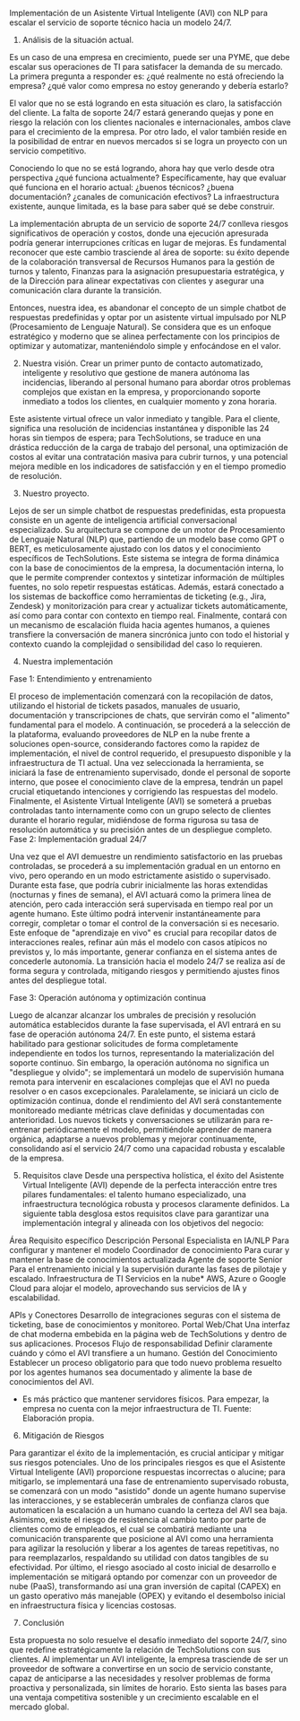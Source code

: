 Implementación de un Asistente Virtual Inteligente (AVI) con NLP para escalar el servicio de soporte técnico hacia un modelo 24/7.

1. Análisis de la situación actual.

Es un caso de una empresa en crecimiento, puede ser una PYME, que debe escalar sus operaciones de TI para satisfacer la demanda de su mercado. La primera pregunta a responder es: ¿qué realmente no está ofreciendo la empresa? ¿qué valor como empresa no estoy generando y debería estarlo?

El valor que no se está logrando en esta situación es claro, la satisfacción del cliente. La falta de soporte 24/7 estará generando quejas y pone en riesgo la relación con los clientes nacionales e internacionales, ambos clave para el crecimiento de la empresa. Por otro lado, el valor también reside en la posibilidad de entrar en nuevos mercados si se logra un proyecto con un servicio competitivo.

Conociendo lo que no se está logrando, ahora hay que verlo desde otra perspectiva ¿qué funciona actualmente? Específicamente, hay que evaluar qué funciona en el horario actual: ¿buenos técnicos? ¿buena documentación? ¿canales de comunicación efectivos? La infraestructura existente, aunque limitada, es la base para saber qué se debe construir.

La implementación abrupta de un servicio de soporte 24/7 conlleva riesgos significativos de operación y costos, donde una ejecución apresurada podría generar interrupciones críticas en lugar de mejoras. Es fundamental reconocer que este cambio trasciende al área de soporte: su éxito depende de la colaboración transversal de Recursos Humanos para la gestión de turnos y talento, Finanzas para la asignación presupuestaria estratégica, y de la Dirección para alinear expectativas con clientes y asegurar una comunicación clara durante la transición.

Entonces, nuestra idea, es abandonar el concepto de un simple chatbot de respuestas predefinidas y optar por un asistente virtual impulsado por NLP (Procesamiento de Lenguaje Natural). Se considera que es un enfoque estratégico y moderno que se alinea perfectamente con los principios de optimizar y automatizar, manteniéndolo simple y enfocándose en el valor.

2. Nuestra visión.
Crear un primer punto de contacto automatizado, inteligente y resolutivo que gestione de manera autónoma las incidencias, liberando al personal humano para abordar otros problemas complejos que existan en la empresa, y proporcionando soporte inmediato a todos los clientes, en cualquier momento y zona horaria.

Este asistente virtual ofrece un valor inmediato y tangible. Para el cliente, significa una resolución de incidencias instantánea y disponible las 24 horas sin tiempos de espera; para TechSolutions, se traduce en una drástica reducción de la carga de trabajo del personal, una optimización de costos al evitar una contratación masiva para cubrir turnos, y una potencial mejora medible en los indicadores de satisfacción y en el tiempo promedio de resolución.

3. Nuestro proyecto.

Lejos de ser un simple chatbot de respuestas predefinidas, esta propuesta consiste en un agente de inteligencia artificial conversacional especializado. Su arquitectura se compone de un motor de Procesamiento de Lenguaje Natural (NLP) que, partiendo de un modelo base como GPT o BERT, es meticulosamente ajustado con los datos y el conocimiento específicos de TechSolutions. Este sistema se integra de forma dinámica con la base de conocimientos de la empresa, la documentación interna, lo que le permite comprender contextos y sintetizar información de múltiples fuentes, no solo repetir respuestas estáticas. Además, estará conectado a los sistemas de backoffice como herramientas de ticketing (e.g., Jira, Zendesk) y monitorización para crear y actualizar tickets automáticamente, así como para contar con contexto en tiempo real. 
Finalmente, contará con un mecanismo de escalación fluida hacia agentes humanos, a quienes transfiere la conversación de manera sincrónica junto con todo el historial y contexto cuando la complejidad o sensibilidad del caso lo requieren.

4. Nuestra implementación

Fase 1: Entendimiento y entrenamiento

El proceso de implementación comenzará con la recopilación de datos, utilizando el historial de tickets pasados, manuales de usuario, documentación y transcripciones de chats, que servirán como el "alimento" fundamental para el modelo. 
A continuación, se procederá a la selección de la plataforma, evaluando proveedores de NLP en la nube frente a soluciones open-source, considerando factores como la rapidez de implementación, el nivel de control requerido, el presupuesto disponible y la infraestructura de TI actual. 
Una vez seleccionada la herramienta, se iniciará la fase de entrenamiento supervisado, donde el personal de soporte interno, que posee el conocimiento clave de la empresa, tendrán un papel crucial etiquetando intenciones y corrigiendo las respuestas del modelo. 
Finalmente, el Asistente Virtual Inteligente (AVI) se someterá a pruebas controladas tanto internamente como con un grupo selecto de clientes durante el horario regular, midiéndose de forma rigurosa su tasa de resolución automática y su precisión antes de un despliegue completo.
Fase 2: Implementación gradual 24/7

Una vez que el AVI demuestre un rendimiento satisfactorio en las pruebas controladas, se procederá a su implementación gradual en un entorno en vivo, pero operando en un modo estrictamente asistido o supervisado. 
Durante esta fase, que podría cubrir inicialmente las horas extendidas (nocturnas y fines de semana), el AVI actuará como la primera línea de atención, pero cada interacción será supervisada en tiempo real por un agente humano. Este último podrá intervenir instantáneamente para corregir, completar o tomar el control de la conversación si es necesario. Este enfoque de "aprendizaje en vivo" es crucial para recopilar datos de interacciones reales, refinar aún más el modelo con casos atípicos no previstos y, lo más importante, generar confianza en el sistema antes de concederle autonomía. La transición hacia el modelo 24/7 se realiza así de forma segura y controlada, mitigando riesgos y permitiendo ajustes finos antes del despliegue total.

Fase 3: Operación autónoma y optimización continua

Luego de alcanzar alcanzar los umbrales de precisión y resolución automática establecidos durante la fase supervisada, el AVI entrará en su fase de operación autónoma 24/7. En este punto, el sistema estará habilitado para gestionar solicitudes de forma completamente independiente en todos los turnos, representando la materialización del soporte continuo. 
Sin embargo, la operación autónoma no significa un "despliegue y olvido"; se implementará un modelo de supervisión humana remota para intervenir en escalaciones complejas que el AVI no pueda resolver o en casos excepcionales. Paralelamente, se iniciará un ciclo de optimización continua, donde el rendimiento del AVI será constantemente monitoreado mediante métricas clave definidas y documentadas con anterioridad. 
Los nuevos tickets y conversaciones se utilizarán para re-entrenar periódicamente el modelo, permitiéndole aprender de manera orgánica, adaptarse a nuevos problemas y mejorar continuamente, consolidando así el servicio 24/7 como una capacidad robusta y escalable de la empresa.


5. Requisitos clave
Desde una perspectiva holística, el éxito del Asistente Virtual Inteligente (AVI) depende de la perfecta interacción entre tres pilares fundamentales: el talento humano especializado, una infraestructura tecnológica robusta y procesos claramente definidos. La siguiente tabla desglosa estos requisitos clave para garantizar una implementación integral y alineada con los objetivos del negocio:

Área
Requisito específico
Descripción
Personal
Especialista en IA/NLP
Para configurar y mantener el modelo
Coordinador de conocimiento
Para curar y mantener la base de conocimientos actualizada
Agente de soporte Senior
Para el entrenamiento inicial y la supervisión durante las fases de pilotaje y escalado.
Infraestructura de TI
Servicios en la nube*
AWS, Azure o Google Cloud para alojar el modelo, aprovechando sus servicios de IA y escalabilidad. 


APIs y Conectores
Desarrollo de integraciones seguras con el sistema de ticketing, base de conocimientos y monitoreo.
Portal Web/Chat
Una interfaz de chat moderna embebida en la página web de TechSolutions y dentro de sus aplicaciones.
Procesos
Flujo de responsabilidad
Definir claramente cuándo y cómo el AVI transfiere a un humano.
Gestión del Conocimiento
Establecer un proceso obligatorio para que todo nuevo problema resuelto por los agentes humanos sea documentado y alimente la base de conocimientos del AVI.

* Es más práctico que mantener servidores físicos. Para empezar, la empresa no cuenta con la mejor infraestructura de TI. 
Fuente: Elaboración propia.

6.  Mitigación de Riesgos

Para garantizar el éxito de la implementación, es crucial anticipar y mitigar sus riesgos potenciales. Uno de los principales riesgos es que el Asistente Virtual Inteligente (AVI) proporcione respuestas incorrectas o alucine; para mitigarlo, se implementará una fase de entrenamiento supervisado robusta, se comenzará con un modo "asistido" donde un agente humano supervise las interacciones, y se establecerán umbrales de confianza claros que automaticen la escalación a un humano cuando la certeza del AVI sea baja. 
Asimismo, existe el riesgo de resistencia al cambio tanto por parte de clientes como de empleados, el cual se combatirá mediante una comunicación transparente que posicione al AVI como una herramienta para agilizar la resolución y liberar a los agentes de tareas repetitivas, no para reemplazarlos, respaldando su utilidad con datos tangibles de su efectividad. 
Por último, el riesgo asociado al costo inicial de desarrollo e implementación se mitigará optando por comenzar con un proveedor de nube (PaaS), transformando así una gran inversión de capital (CAPEX) en un gasto operativo más manejable (OPEX) y evitando el desembolso inicial en infraestructura física y licencias costosas.

7. Conclusión

Esta propuesta no solo resuelve el desafío inmediato del soporte 24/7, sino que redefine estratégicamente la relación de TechSolutions con sus clientes. Al implementar un AVI inteligente, la empresa trasciende de ser un proveedor de software a convertirse en un socio de servicio constante, capaz de anticiparse a las necesidades y resolver problemas de forma proactiva y personalizada, sin límites de horario. Esto sienta las bases para una ventaja competitiva sostenible y un crecimiento escalable en el mercado global.